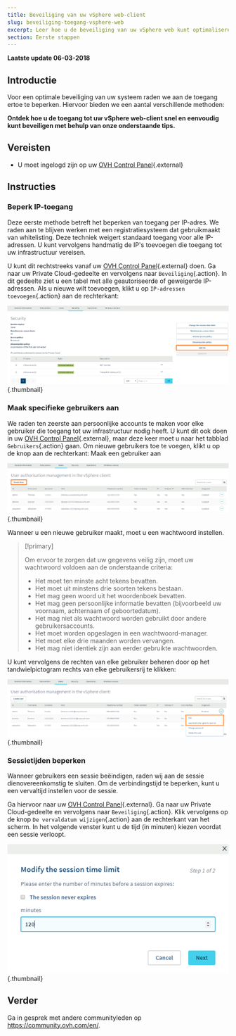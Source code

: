 ```yaml
---
title: Beveiliging van uw vSphere web-client
slug: beveiliging-toegang-vsphere-web
excerpt: Leer hoe u de beveiliging van uw vSphere web kunt optimaliseren
section: Eerste stappen
---
```


**Laatste update 06-03-2018**

## Introductie

Voor een optimale beveiliging van uw systeem raden we aan de toegang ertoe te beperken. Hiervoor bieden we een aantal verschillende methoden:

**Ontdek hoe u de toegang tot uw vSphere web-client snel en eenvoudig kunt beveiligen met behulp van onze onderstaande tips.**

## Vereisten

- U moet ingelogd zijn op uw [OVH Control Panel](https://www.ovh.com/auth/?action=gotomanager){.external}

## Instructies

### Beperk IP-toegang

Deze eerste methode betreft het beperken van toegang per IP-adres. We raden aan te blijven werken met een registratiesysteem dat gebruikmaakt van whitelisting. Deze techniek weigert standaard toegang voor alle IP-adressen. U kunt vervolgens handmatig de IP's toevoegen die toegang tot uw infrastructuur vereisen.

U kunt dit rechtstreeks vanaf uw [OVH Control Panel](https://www.ovh.com/auth/?action=gotomanager){.external} doen. Ga naar uw Private Cloud-gedeelte en vervolgens naar  `Beveiliging`{.action}. In dit gedeelte ziet u een tabel met alle geautoriseerde of geweigerde IP-adressen. Als u nieuwe wilt toevoegen, klikt u op `IP-adressen toevoegen`{.action} aan de rechterkant:

![IP toevoegen](images/adding_ip.png){.thumbnail}


### Maak specifieke gebruikers aan

We raden ten zeerste aan persoonlijke accounts te maken voor elke gebruiker die toegang tot uw infrastructuur nodig heeft. U kunt dit ook doen in uw [OVH Control Panel](https://www.ovh.com/auth/?action=gotomanager){.external}, maar deze keer moet u naar het tabblad `Gebruikers`{.action} gaan. Om nieuwe gebruikers toe te voegen, klikt u op de knop aan de rechterkant: Maak een gebruiker aan

![Gebruikers](images/users.png){.thumbnail}


Wanneer u een nieuwe gebruiker maakt, moet u een wachtwoord instellen.

> [!primary]
>
> Om ervoor te zorgen dat uw gegevens veilig zijn, moet uw wachtwoord voldoen aan de onderstaande criteria:
>
> - Het moet ten minste acht tekens bevatten.
> - Het moet uit minstens drie soorten tekens bestaan.
> - Het mag geen woord uit het woordenboek bevatten.
> - Het mag geen persoonlijke informatie bevatten (bijvoorbeeld uw voornaam, achternaam of geboortedatum).
> - Het mag niet als wachtwoord worden gebruikt door andere gebruikersaccounts.
> - Het moet worden opgeslagen in een wachtwoord-manager.
> - Het moet elke drie maanden worden vervangen.
> - Het mag niet identiek zijn aan eerder gebruikte wachtwoorden.
>

U kunt vervolgens de rechten van elke gebruiker beheren door op het tandwielpictogram rechts van elke gebruikersrij te klikken:

![Wijzig gebruikersrechten](images/users_edit.png){.thumbnail}

### Sessietijden beperken

Wanneer gebruikers een sessie beëindigen, raden wij aan de sessie dienovereenkomstig te sluiten. Om de verbindingstijd te beperken, kunt u een vervaltijd instellen voor de sessie.

Ga hiervoor naar uw [OVH Control Panel](https://www.ovh.com/auth/?action=gotomanager){.external}. Ga naar uw Private Cloud-gedeelte en vervolgens naar  `Beveiliging`{.action}. Klik vervolgens op de knop `De vervaldatum wijzigen`{.action} aan de rechterkant van het scherm. In het volgende venster kunt u de tijd (in minuten) kiezen voordat een sessie verloopt.

![Vervaldatum van de sessie](images/expiration.png){.thumbnail}

## Verder

Ga in gesprek met andere communityleden op <https://community.ovh.com/en/>.
